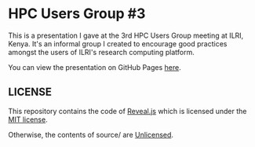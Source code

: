 # HPC Users Group #3

This is a presentation I gave at the 3rd HPC Users Group meeting at ILRI, Kenya.
It's an informal group I created to encourage good practices amongst the users
of ILRI's research computing platform.

You can view the presentation on GitHub Pages [here](https://alanorth.github.io/hpc-users-group3).

## LICENSE

This repository contains the code of [Reveal.js](https://github.com/hakimel/reveal.js)
which is licensed under the [MIT license](https://github.com/hakimel/reveal.js/blob/master/LICENSE).

Otherwise, the contents of source/ are [Unlicensed](http://unlicense.org/UNLICENSE).
